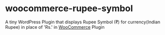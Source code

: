 # woocommerce-rupee-symbol
A tiny WordPress Plugin that displays Rupee Symbol (₹) for currency(Indian Rupee) in place of 'Rs.' in <a href="https://wordpress.org/plugins/woocommerce/" target="_blank">WooCommerce</a> Plugin
